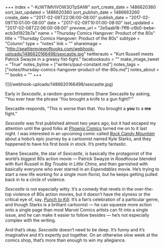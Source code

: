 +++
index = "-KcWTlMVIVOW3OTp5AIW"
sort_create_date = 1486620360
sort_last_updated = 1486620360
sort_publish_date = 1486663260
create_date = "2017-02-08T22:06:00-08:00"
publish_date = "2017-02-09T10:01:00-08:00"
date = "2017-02-09T10:01:00-08:00"
last_updated = "2017-02-08T22:06:00-08:00"
preview_url = "2e5aab18-7ff6-c6b0-bebe-ecb3d1923b7a"
name = "Thursday Comics Hangover: Product of the 80s"
title = "Thursday Comics Hangover: Product of the 80s"
subtype = "Column"
type = "notes"
link = ""
shareimage = "http://seattlereviewofbooks.com/webhook-uploads/1486620166498/sexcastle.jpg"
twitterauto = "Kurt Russell meets Patrick Swayze in a greasy fist-fight."
facebookauto = ""
make_image_tweet = "True"
notes_byline = ["writers/paul-constant.md"]
notes_tags = ["notes/thursday-comics-hangover-product-of-the-80s.md"]
notes_about = ""
books = ""
+++
<p class="image">![](/webhook-uploads/1486620166498/sexcastle.jpg)</p>

Early in *Sexcastle*, a random goon threatens Shane Sexcastle by asking, "You ever hear the phrase 'You brought a knife to a gun fight?'"

Sexcastle responds, "This is worse than that. You brought a **you** to a **me** fight." 

*Sexcastle* was first published almost two years ago, but it had escaped my attention until the good folks at [Phoenix Comics](http://phoenixseattle.com/) turned me on to it last night. I was interested in an upcoming comic called [*Rock Candy Mountain*](https://imagecomics.com/comics/releases/rock-candy-mountain-1) about a hobo’s epic journey by a cartoonist named Kyle Starks, and they happened to have his first book in stock. It’s pretty fantastic.

Shane Sexcastle, the star of *Sexcastle*, is basically the protagonist of the world’s biggest 80s action movie — Patrick Swayze in *Roadhouse* blended with Kurt Russell in *Big Trouble in Little China*, and then garnished with basically everyone who ever starred in an *Expendables* movie. He’s trying to start a new life working for a single mom florist, but he keeps getting pulled back in to a circle of violence.

*Sexcastle* is not especially witty. It’s a comedy that revels in the over-the-top violence of 80s action movies, but it doesn’t have the slyness or the critical eye of, say, [*Punch to Kill*]( http://www.seattlereviewofbooks.com/notes/2016/11/10/thursday-comics-hangover-the-best-of-short-run-2016/). It’s a fan’s celebration of a particular genre, and though Starks is a brilliant cartoonist — he can squeeze more action onto a single page than most Marvel Comics artists can fit into a single issue, and he can make it easier to follow besides — he’s not especially complex with the writing.

And that’s okay. *Sexcastle* doesn’t need to be deep. It’s funny and it’s imaginative and it’s expertly put together. On an otherwise slow week at the comics shop, that’s more than enough to win my allegiance.

